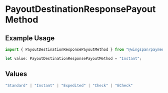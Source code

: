 # PayoutDestinationResponsePayoutMethod

## Example Usage

```typescript
import { PayoutDestinationResponsePayoutMethod } from "@wingspan/payments/sdk/models/shared";

let value: PayoutDestinationResponsePayoutMethod = "Instant";
```

## Values

```typescript
"Standard" | "Instant" | "Expedited" | "Check" | "ECheck"
```